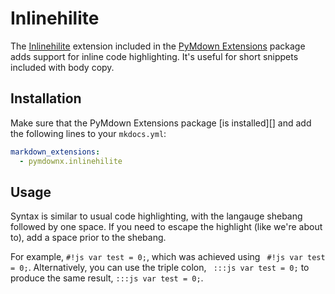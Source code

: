 # Inlinehilite

The [Inlinehilite][1] extension included in the [PyMdown Extensions][2] package
adds support for inline code highlighting. It's useful for short snippets
included with body copy.

  [1]: https://facelessuser.github.io/pymdown-extensions/extensions/inlinehilite/
  [2]: https://facelessuser.github.io/pymdown-extensions

## Installation

Make sure that the PyMdown Extensions package [is installed][] and add the
following lines to your `mkdocs.yml`:

``` yaml
markdown_extensions:
  - pymdownx.inlinehilite
```

## Usage

Syntax is similar to usual code highlighting, with the langauge shebang followed by one space. If you need to escape the highlight (like we're about to), add a space prior to the shebang.

For example, `#!js var test = 0;`, which was achieved using ` #!js var test = 0;`. Alternatively, you can use the triple colon, ` :::js var test = 0;` to produce the same result, `:::js var test = 0;`.
